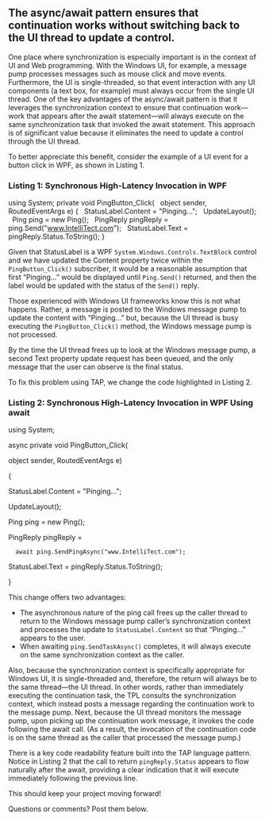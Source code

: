 
## The async/await pattern ensures that continuation works without switching back to the UI thread to update a control.

One place where synchronization is especially important is in the context of UI and Web programming. With the Windows UI, for example, a message pump processes messages such as mouse click and move events. Furthermore, the UI is single-threaded, so that event interaction with any UI components (a text box, for example) must always occur from the single UI thread. One of the key advantages of the async/await pattern is that it leverages the synchronization context to ensure that continuation work—work that appears after the await statement—will always execute on the same synchronization task that invoked the await statement. This approach is of significant value because it eliminates the need to update a control through the UI thread.

To better appreciate this benefit, consider the example of a UI event for a button click in WPF, as shown in Listing 1.

### Listing 1: Synchronous High-Latency Invocation in WPF

using System; 
private void PingButton\_Click( 
  object sender, RoutedEventArgs e) 
{
   StatusLabel.Content = "Pinging…";
   UpdateLayout();
   Ping ping = new Ping();
   PingReply pingReply =
       ping.Send("www.IntelliTect.com");
   StatusLabel.Text = pingReply.Status.ToString(); }

Given that StatusLabel is a WPF `System.Windows.Controls.TextBlock` control and we have updated the Content property twice within the `PingButton_Click()` subscriber, it would be a reasonable assumption that first “Pinging…” would be displayed until `Ping.Send()` returned, and then the label would be updated with the status of the `Send()` reply.

Those experienced with Windows UI frameworks know this is not what happens. Rather, a message is posted to the Windows message pump to update the content with “Pinging…” but, because the UI thread is busy executing the `PingButton_Click()` method, the Windows message pump is not processed.

By the time the UI thread frees up to look at the Windows message pump, a second Text property update request has been queued, and the only message that the user can observe is the final status.

To fix this problem using TAP, we change the code highlighted in Listing 2.

### Listing 2: Synchronous High-Latency Invocation in WPF Using await

using System;

async private void PingButton\_Click(

  object sender, RoutedEventArgs e)

{

  StatusLabel.Content = "Pinging...";

  UpdateLayout();

  Ping ping = new Ping();

  PingReply pingReply =

      await ping.SendPingAsync("www.IntelliTect.com");

  StatusLabel.Text = pingReply.Status.ToString();

}

This change offers two advantages:

- The asynchronous nature of the ping call frees up the caller thread to return to the Windows message pump caller’s synchronization context and processes the update to `StatusLabel.Content` so that “Pinging…” appears to the user.
- When awaiting `ping.SendTaskAsync()` completes, it will always execute on the same synchronization context as the caller.

Also, because the synchronization context is specifically appropriate for Windows UI, it is single-threaded and, therefore, the return will always be to the same thread—the UI thread. In other words, rather than immediately executing the continuation task, the TPL consults the synchronization context, which instead posts a message regarding the continuation work to the message pump. Next, because the UI thread monitors the message pump, upon picking up the continuation work message, it invokes the code following the await call. (As a result, the invocation of the continuation code is on the same thread as the caller that processed the message pump.)

There is a key code readability feature built into the TAP language pattern. Notice in Listing 2 that the call to return `pingReply.Status` appears to flow naturally after the await, providing a clear indication that it will execute immediately following the previous line.

This should keep your project moving forward!

Questions or comments? Post them below.
